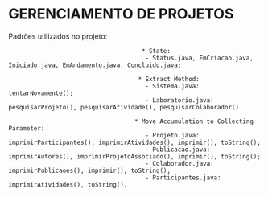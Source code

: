 
# GERENCIAMENTO DE PROJETOS 
   Padrões utilizados no projeto: 
   
   
                                         * State:
                                          - Status.java, EmCriacao.java, Iniciado.java, EmAndamento.java, Concluido.java;
                                        
                                        * Extract Method:
                                          - Sistema.java: tentarNovamente();
                                          - Laboratorio.java: pesquisarProjeto(), pesquisarAtividade(), pesquisarColaborador().
                                       
                                       * Move Accumulation to Collecting Parameter:
                                          - Projeto.java: imprimirParticipantes(), imprimirAtividades(), imprimir(), toString();
                                          - Publicacao.java: imprimirAutores(), imprimirProjetoAssociado(), imprimir(), toString();
                                          - Colaborador.java: imprimirPublicaoes(), imprimir(), toString();
                                          - Participantes.java: imprimirAtividades(), toString().

